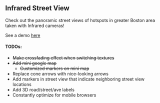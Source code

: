 ## Infrared Street View

Check out the panoramic street views of hotspots in greater Boston area taken with Infrared cameras!

See a demo [here](https://billzxy.github.io/irstreetview/)


#### TODOs:
- ~~Make crossfading effect when switching textures~~
- ~~Add mini google map~~
	- ~~Customized markers on mini map~~
- Replace cone arrows with nice-looking arrows
- Add markers in street view that indicate neighboring street view locations
- Add 3D road/street/ave labels
- Constantly optimize for mobile browsers

